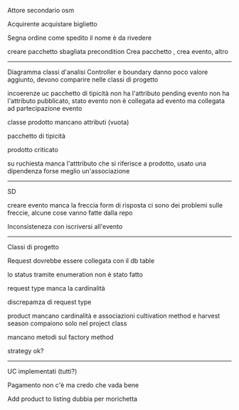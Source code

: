 Attore secondario osm 

Acquirente acquistare biglietto 

Segna ordine come spedito il nome è da rivedere 

creare pacchetto sbagliata precondition
Crea pacchetto , crea evento, altro 

---
Diagramma classi d'analisi 
Controller e boundary danno poco valore aggiunto, devono comparire nelle classi di progetto 

incoerenze 
uc pacchetto di tipicità non ha l'attributo pending 
evento non ha l'attributo pubblicato, 
stato evento non è collegata ad evento ma collegata ad partecipazione evento

classe prodotto mancano attributi (vuota)

pacchetto di tipicità 

prodotto criticato 

su ruchiesta manca l'atttributo che si riferisce a prodotto, usato una dipendenza forse meglio un'associazione 


---
SD 

creare evento manca la freccia form di risposta 
ci sono dei problemi sulle freccie, alcune cose vanno fatte dalla repo 

Inconsisteneza con iscriversi all'evento 

--- 
Classi di progetto 

Request dovrebbe essere collegata con il db table 

lo status tramite enumeration non è stato fatto

request type manca la cardinalità 

discrepamza di request type 

product 
mancano cardinalità e associazioni 
cultivation method e harvest season compaiono solo nel project class 

mancano metodi sul factory method 

strategy ok? 

---
UC implementati (tutti?)

Pagamento non c'è ma credo che vada bene 

Add product to listing dubbia per morichetta 

